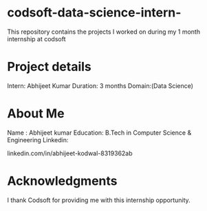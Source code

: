 # codsoft-data-science-intern-
This repository contains the projects I worked on during my 1 month internship at codsoft

# Project details 
Intern: Abhijeet Kumar 
Duration: 3 months 
Domain:(Data Science)

# About Me 
Name : Abhijeet kumar 
Education: B.Tech in Computer Science & Engineering 
Linkedin:

linkedin.com/in/abhijeet-kodwal-8319362ab

# Acknowledgments
I thank Codsoft for providing me with this internship opportunity.
